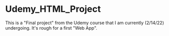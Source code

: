# Udemy_HTML_Project
This is a "Final project" from the Udemy course that I am currently (2/14/22) undergoing. It's rough for a first "Web App".

